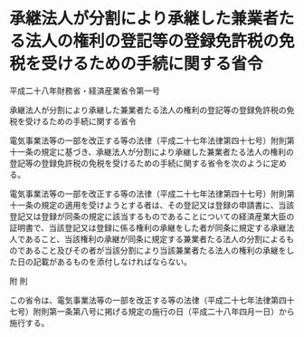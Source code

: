 # 承継法人が分割により承継した兼業者たる法人の権利の登記等の登録免許税の免税を受けるための手続に関する省令

平成二十八年財務省・経済産業省令第一号

承継法人が分割により承継した兼業者たる法人の権利の登記等の登録免許税の免税を受けるための手続に関する省令

電気事業法等の一部を改正する等の法律（平成二十七年法律第四十七号）附則第十一条の規定に基づき、承継法人が分割により承継した兼業者たる法人の権利の登記等の登録免許税の免税を受けるための手続に関する省令を次のように定める。

電気事業法等の一部を改正する等の法律（平成二十七年法律第四十七号）附則第十一条の規定の適用を受けようとする者は、その登記又は登録の申請書に、当該登記又は登録が同条の規定に該当するものであることについての経済産業大臣の証明書で、当該登記又は登録に係る権利の承継をした者が同条に規定する承継法人であること、当該権利の承継が同条に規定する兼業者たる法人の分割によるものであること及びその者が当該分割により当該兼業者たる法人の権利の承継をした日の記載があるものを添付しなければならない。

附 則

この省令は、電気事業法等の一部を改正する等の法律（平成二十七年法律第四十七号）附則第一条第八号に掲げる規定の施行の日（平成二十八年四月一日）から施行する。
